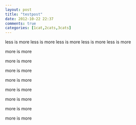 ```yaml
---
layout: post
title: "testpost"
date: 2012-10-22 22:37
comments: true
categories: [1cat,2cats,3cats]
---
```


less is more 
less is more 
less is more 
less is more 
less is more 

<!-- more -->

more is more

more is more

more is more

more is more

more is more

more is more

more is more

more is more











